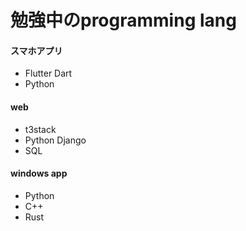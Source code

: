 # 勉強中のprogramming lang

#### スマホアプリ

- Flutter Dart
- Python

#### web

- t3stack
- Python Django
- SQL

#### windows app

- Python
- C++
- Rust

